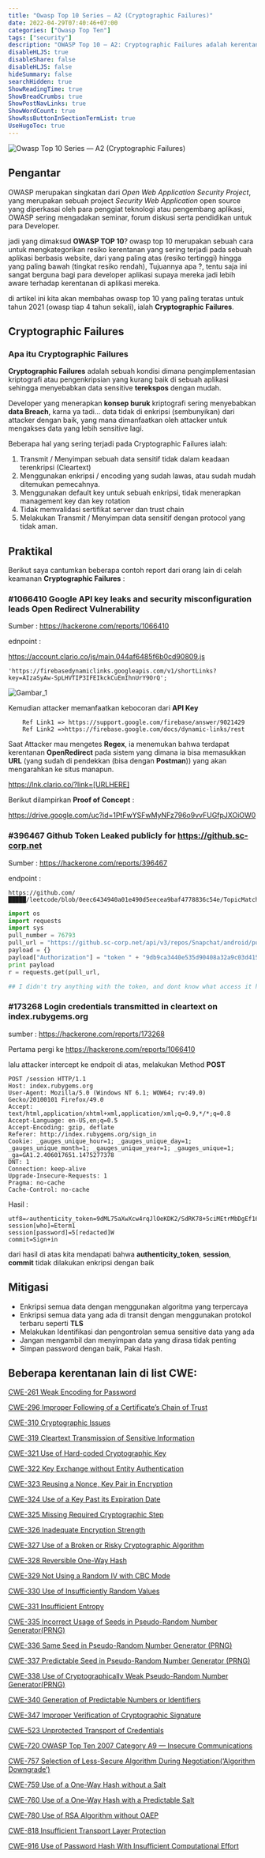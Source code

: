```yaml
---
title: "Owasp Top 10 Series — A2 (Cryptographic Failures)"
date: 2022-04-29T07:40:46+07:00
categories: ["Owasp Top Ten"]
tags: ["security"]
description: "OWASP Top 10 — A2: Cryptographic Failures adalah kerentanan yang terjadi akibat penggunaan algoritma lemah, manajemen kunci yang buruk, atau data sensitif yang tidak dienkripsi dengan benar. Pencegahan meliputi penggunaan enkripsi kuat (AES-256, TLS 1.2+), pengelolaan kunci yang aman, dan menghindari protokol usang."
disableHLJS: true 
disableShare: false
disableHLJS: false
hideSummary: false
searchHidden: true
ShowReadingTime: true
ShowBreadCrumbs: true
ShowPostNavLinks: true
ShowWordCount: true
ShowRssButtonInSectionTermList: true
UseHugoToc: true
---
```


![Owasp Top 10 Series — A2 (Cryptographic Failures)](cover.png)

## Pengantar

OWASP merupakan singkatan dari _Open Web Application Security Project_, yang merupakan sebuah project _Security Web Application_ open source yang diperkasai oleh para penggiat teknologi atau pengembang aplikasi, OWASP sering mengadakan seminar, forum diskusi serta pendidikan untuk para Developer.

jadi yang dimaksud **OWASP TOP 10**? owasp top 10 merupakan sebuah cara untuk mengkategorikan resiko kerentanan yang sering terjadi pada sebuah aplikasi berbasis website, dari yang paling atas (resiko tertinggi) hingga yang paling bawah (tingkat resiko rendah), Tujuannya apa ?, tentu saja ini sangat berguna bagi para developer aplikasi supaya mereka jadi lebih aware terhadap kerentanan di aplikasi mereka.

di artikel ini kita akan membahas owasp top 10 yang paling teratas untuk tahun 2021 (owasp tiap 4 tahun sekali), ialah **Cryptographic Failures**.

## Cryptographic Failures

### Apa itu Cryptographic Failures

**Cryptographic Failures** adalah sebuah kondisi dimana pengimplementasian kriptografi atau pengenkripsian yang kurang baik di sebuah aplikasi sehingga menyebabkan data sensitive **terekspos** dengan mudah.

Developer yang menerapkan **konsep buruk** kriptografi sering menyebabkan **data Breach**, karna ya tadi... data tidak di enkripsi (sembunyikan) dari attacker dengan baik, yang mana dimanfaatkan oleh attacker untuk mengakses data yang lebih sensitive lagi.

Beberapa hal yang sering terjadi pada Cryptographic Failures ialah:

1. Transmit / Menyimpan sebuah data sensitif tidak dalam keadaan terenkripsi (Cleartext)
2. Menggunakan enkripsi / encoding yang sudah lawas, atau sudah mudah ditemukan pemecahnya.
3. Menggunakan default key untuk sebuah enkripsi, tidak menerapkan management key dan key rotation
4. Tidak memvalidasi sertifikat server dan trust chain
5. Melakukan Transmit / Menyimpan data sensitif dengan protocol yang tidak aman.

## Praktikal

Berikut saya cantumkan beberapa contoh report dari orang lain di celah keamanan **Cryptographic Failures** :

### #1066410 Google API key leaks and security misconfiguration leads Open Redirect Vulnerability

Sumber : https://hackerone.com/reports/1066410

ednpoint :

https://account.clario.co/js/main.044af6485f6b0cd90809.js

```
'https://firebasedynamiclinks.googleapis.com/v1/shortLinks?key=AIzaSyAw-SpLHVTIP3IFEIkckCuEmIhnUrY9OrQ';
```

![Gambar_1](1.png)

Kemudian attacker memanfaatkan kebocoran dari **API Key**

        Ref Link1 => https://support.google.com/firebase/answer/9021429
        Ref Link2 =>https://firebase.google.com/docs/dynamic-links/rest

Saat Attacker mau mengetes **Regex**, ia menemukan bahwa terdapat kerentanan **OpenRedirect** pada sistem yang dimana ia bisa memasukkan **URL** (yang sudah di pendekkan (bisa dengan **Postman**)) yang akan mengarahkan ke situs manapun.

https://lnk.clario.co/?link=[URLHERE]

Berikut dilampirkan **Proof of Concept** :

https://drive.google.com/uc?id=1PtFwYSFwMyNFz796o9vvFUGfpJXOiOW0

### #396467 Github Token Leaked publicly for https://github.sc-corp.net

Sumber : https://hackerone.com/reports/396467

endpoint :

```
https://github.com/█████/leetcode/blob/0eec6434940a01e490d5eecea9baf4778836c54e/TopicMatch.py
```

```py
import os
import requests
import sys
pull_number = 76793
pull_url = "https://github.sc-corp.net/api/v3/repos/Snapchat/android/pulls/" + str(pull_number)
payload = {}
payload["Authorization"] = "token " + "9db9ca3440e535d90408a32a9c03d415979da910"
print payload
r = requests.get(pull_url,

## I didn't try anything with the token, and dont know what access it has, and i know that in order to login to https://github.sc-corp.net you need to have an email @snap but still i though it would be a good idea to share this finding with you in case it can be used in a way that i dont know.
```

### #173268 Login credentials transmitted in cleartext on index.rubygems.org

sumber : https://hackerone.com/reports/173268

Pertama pergi ke https://hackerone.com/reports/1066410

lalu attacker intercept ke endpoit di atas, melakukan Method **POST**

```
POST /session HTTP/1.1
Host: index.rubygems.org
User-Agent: Mozilla/5.0 (Windows NT 6.1; WOW64; rv:49.0) Gecko/20100101 Firefox/49.0
Accept: text/html,application/xhtml+xml,application/xml;q=0.9,*/*;q=0.8
Accept-Language: en-US,en;q=0.5
Accept-Encoding: gzip, deflate
Referer: http://index.rubygems.org/sign_in
Cookie: _gauges_unique_hour=1; _gauges_unique_day=1; _gauges_unique_month=1; _gauges_unique_year=1; _gauges_unique=1; _ga=GA1.2.406017651.1475277378
DNT: 1
Connection: keep-alive
Upgrade-Insecure-Requests: 1
Pragma: no-cache
Cache-Control: no-cache
```

Hasil :

```
utf8=✓authenticity_token=9dML75aXwXcw4rqJlOeKDK2/SdRK78+5ciMEtrMbDgEf160r9v1TX0/pXynzDC+pYSp5M1oGLsmtvkixo+MfdA==
session[who]=Eterm1
session[password]=5[redacted]W
commit=Sign+in
```

dari hasil di atas kita mendapati bahwa **authenticity_token**, **session**, **commit** tidak dilakukan enkripsi dengan baik

## Mitigasi

- Enkripsi semua data dengan menggunakan algoritma yang terpercaya
- Enkripsi semua data yang ada di transit dengan menggunakan protokol terbaru seperti **TLS**
- Melakukan Identifikasi dan pengontrolan semua sensitive data yang ada
- Jangan mengambil dan menyimpan data yang dirasa tidak penting
- Simpan password dengan baik, Pakai Hash.

## Beberapa kerentanan lain di list CWE:

[CWE-261 Weak Encoding for Password](https://cwe.mitre.org/data/definitions/261.html)

[CWE-296 Improper Following of a Certificate’s Chain of Trust](https://cwe.mitre.org/data/definitions/296.html)

[CWE-310 Cryptographic Issues](https://cwe.mitre.org/data/definitions/310.html)

[CWE-319 Cleartext Transmission of Sensitive Information](https://cwe.mitre.org/data/definitions/319.html)

[CWE-321 Use of Hard-coded Cryptographic Key](https://cwe.mitre.org/data/definitions/321.html)

[CWE-322 Key Exchange without Entity Authentication](https://cwe.mitre.org/data/definitions/322.html)

[CWE-323 Reusing a Nonce, Key Pair in Encryption](https://cwe.mitre.org/data/definitions/323.html)

[CWE-324 Use of a Key Past its Expiration Date](https://cwe.mitre.org/data/definitions/324.html)

[CWE-325 Missing Required Cryptographic Step](https://cwe.mitre.org/data/definitions/325.html)

[CWE-326 Inadequate Encryption Strength](https://cwe.mitre.org/data/definitions/326.html)

[CWE-327 Use of a Broken or Risky Cryptographic Algorithm](https://cwe.mitre.org/data/definitions/327.html)

[CWE-328 Reversible One-Way Hash](https://cwe.mitre.org/data/definitions/328.html)

[CWE-329 Not Using a Random IV with CBC Mode](https://cwe.mitre.org/data/definitions/329.html)

[CWE-330 Use of Insufficiently Random Values](https://cwe.mitre.org/data/definitions/330.html)

[CWE-331 Insufficient Entropy](https://cwe.mitre.org/data/definitions/331.html)

[CWE-335 Incorrect Usage of Seeds in Pseudo-Random Number Generator(PRNG)](https://cwe.mitre.org/data/definitions/335.html)

[CWE-336 Same Seed in Pseudo-Random Number Generator (PRNG)](https://cwe.mitre.org/data/definitions/336.html)

[CWE-337 Predictable Seed in Pseudo-Random Number Generator (PRNG)](https://cwe.mitre.org/data/definitions/337.html)

[CWE-338 Use of Cryptographically Weak Pseudo-Random Number Generator(PRNG)](https://cwe.mitre.org/data/definitions/338.html)

[CWE-340 Generation of Predictable Numbers or Identifiers](https://cwe.mitre.org/data/definitions/340.html)

[CWE-347 Improper Verification of Cryptographic Signature](https://cwe.mitre.org/data/definitions/347.html)

[CWE-523 Unprotected Transport of Credentials](https://cwe.mitre.org/data/definitions/523.html)

[CWE-720 OWASP Top Ten 2007 Category A9 — Insecure Communications](https://cwe.mitre.org/data/definitions/720.html)

[CWE-757 Selection of Less-Secure Algorithm During Negotiation(‘Algorithm Downgrade’)](https://cwe.mitre.org/data/definitions/757.html)

[CWE-759 Use of a One-Way Hash without a Salt](https://cwe.mitre.org/data/definitions/759.html)

[CWE-760 Use of a One-Way Hash with a Predictable Salt](https://cwe.mitre.org/data/definitions/760.html)

[CWE-780 Use of RSA Algorithm without OAEP](https://cwe.mitre.org/data/definitions/780.html)

[CWE-818 Insufficient Transport Layer Protection](https://cwe.mitre.org/data/definitions/818.html)

[CWE-916 Use of Password Hash With Insufficient Computational Effort](https://cwe.mitre.org/data/definitions/916.html)
